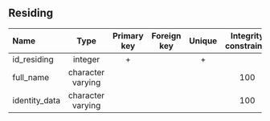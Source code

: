 ## Residing

 |Name|Type|Primary key|Foreign key|Unique|Integrity constraints|Null/not null|
 |:----|:----:|:-----------:|:-----------:|:------:|:----------------------:|:------:|
 |id_residing|integer|+| | + | |not null|
 |full_name|character varying| | | |100| not null|
 |identity_data|character varying| | | |100| not null|


